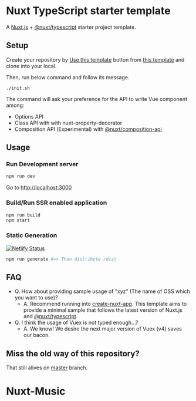 # Nuxt TypeScript starter template

A [Nuxt.js](https://github.com/nuxt/nuxt.js) + [@nuxt/typescript](https://github.com/nuxt/typescript) starter project template.

## Setup

Create your repository by [Use this template](https://github.com/nuxt-community/typescript-template/generate) button from [this template](https://github.com/nuxt-community/typescript-template) and clone into your local.

Then, run below command and follow its message.

```
./init.sh
```

The command will ask your preference for the API to write Vue component among:

- Options API
- Class API with with nuxt-property-decorator
- Composition API (Experimental) with [@nuxt/composition-api](https://github.com/nuxt-community/composition-api)

## Usage

### Run Development server

```sh
npm run dev
```

Go to [http://localhost:3000](http://localhost:3000)

### Build/Run SSR enabled application

```sh
npm run build
npm start
```

### Static Generation

[![Netlify Status](https://api.netlify.com/api/v1/badges/e5bf3478-1cb8-44c4-8aeb-040083bd39ca/deploy-status)](https://nuxt-ts-template.netlify.com/)

```sh
npm run generate #=> Then distribute /dist
```

## FAQ

- Q. How about providing sample usage of "xyz" (The name of OSS which you want to use)?
  - A. Recommend running into [create-nuxt-app](https://github.com/nuxt/create-nuxt-app). This template aims to provide a minimal sample that follows the latest version of Nuxt.js and [@nuxt/typescript](https://github.com/nuxt/typescript). 
- Q. I think the usage of Vuex is not typed enough...?
  - A. We know! We desire the next major version of Vuex (v4) saves our bacon.

## Miss the old way of this repository?

That still alives on [master](https://github.com/nuxt-community/typescript-template/tree/master) branch.
# Nuxt-Music
